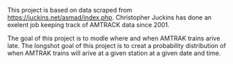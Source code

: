This project is based on data scraped from https://juckins.net/asmad/index.php. Christopher Juckins has done an exelent job keeping track of AMTRACK data since 2001.

The goal of this project is to modle where and when AMTRAK trains arive late. The longshot goal of this project is to creat a probability distribution of when AMTRAK trains will arive at a given station at a given date and time.
